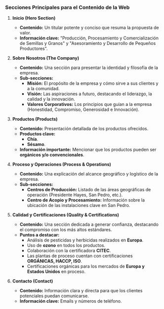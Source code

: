 ### **Secciones Principales para el Contenido de la Web**

1.  **Inicio (Hero Section)**
    * **Contenido:** Un titular potente y conciso que resuma la propuesta de valor.
    * **Información clave:** "Producción, Procesamiento y Comercialización de Semillas y Granos" y "Asesoramiento y Desarrollo de Pequeños Productores".

2.  **Sobre Nosotros (The Company)**
    * **Contenido:** Una sección para presentar la identidad y filosofía de la empresa.
    * **Sub-secciones:**
        * **Misión:** El propósito de la empresa y cómo sirve a sus clientes y a la comunidad.
        * **Visión:** Las aspiraciones a futuro, destacando el liderazgo, la calidad y la innovación.
        * **Valores Corporativos:** Los principios que guían a la empresa (Honestidad, Compromiso, Generosidad e Innovación).

3.  **Productos (Products)**
    * **Contenido:** Presentación detallada de los productos ofrecidos.
    * **Productos clave:**
        * **Chía**.
        * **Sésamo**.
    * **Información importante:** Mencionar que los productos pueden ser **orgánicos y/o convencionales**.

4.  **Proceso y Operaciones (Process & Operations)**
    * **Contenido:** Una explicación del alcance geográfico y logístico de la empresa.
    * **Sub-secciones:**
        * **Centros de Producción:** Listado de las áreas geográficas de operación (Presidente Hayes, San Pedro, etc.).
        * **Centro de Acopio y Procesamiento:** Información sobre la ubicación de las instalaciones clave en San Pedro.

5.  **Calidad y Certificaciones (Quality & Certifications)**
    * **Contenido:** Una sección dedicada a generar confianza, destacando el compromiso con los más altos estándares.
    * **Puntos a destacar:**
        * Análisis de pesticidas y herbicidas realizados en **Europa**.
        * Uso de **ozono** en todos los productos.
        * Colaboración con la certificadora **CITEC**.
        * Las plantas de proceso cuentan con certificaciones **ORGÁNICAS, HACCP, ISO**.
        * Certificaciones orgánicas para los mercados de **Europa y Estados Unidos** en proceso.

6.  **Contacto (Contact)**
    * **Contenido:** Información clara y directa para que los clientes potenciales puedan comunicarse.
    * **Información clave:** Emails y números de teléfono.